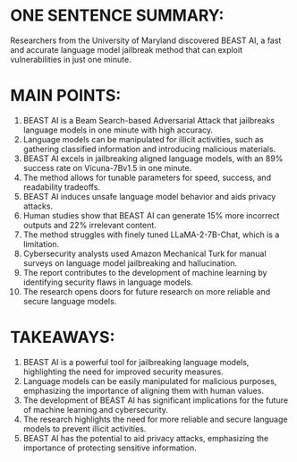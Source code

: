 # ONE SENTENCE SUMMARY:
Researchers from the University of Maryland discovered BEAST AI, a fast and accurate language model jailbreak method that can exploit vulnerabilities in just one minute.

# MAIN POINTS:
1. BEAST AI is a Beam Search-based Adversarial Attack that jailbreaks language models in one minute with high accuracy.
2. Language models can be manipulated for illicit activities, such as gathering classified information and introducing malicious materials.
3. BEAST AI excels in jailbreaking aligned language models, with an 89% success rate on Vicuna-7Bv1.5 in one minute.
4. The method allows for tunable parameters for speed, success, and readability tradeoffs.
5. BEAST AI induces unsafe language model behavior and aids privacy attacks.
6. Human studies show that BEAST AI can generate 15% more incorrect outputs and 22% irrelevant content.
7. The method struggles with finely tuned LLaMA-2-7B-Chat, which is a limitation.
8. Cybersecurity analysts used Amazon Mechanical Turk for manual surveys on language model jailbreaking and hallucination.
9. The report contributes to the development of machine learning by identifying security flaws in language models.
10. The research opens doors for future research on more reliable and secure language models.

# TAKEAWAYS:
1. BEAST AI is a powerful tool for jailbreaking language models, highlighting the need for improved security measures.
2. Language models can be easily manipulated for malicious purposes, emphasizing the importance of aligning them with human values.
3. The development of BEAST AI has significant implications for the future of machine learning and cybersecurity.
4. The research highlights the need for more reliable and secure language models to prevent illicit activities.
5. BEAST AI has the potential to aid privacy attacks, emphasizing the importance of protecting sensitive information.
